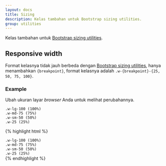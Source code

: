 ```yaml
---
layout: docs
title: Sizing
description: Kelas tambahan untuk Bootstrap sizing utilities.
group: utilities
---
```


Kelas tambahan untuk [Bootstrap sizing utilities](https://v4-alpha.getbootstrap.com/utilities/sizing/).

## Responsive width

Format kelasnya tidak jauh berbeda dengan [Bootstrap sizing utilities](https://v4-alpha.getbootstrap.com/utilities/sizing/), hanya menambahkan `{breakpoint}`, format kelasnya adalah `.w-{breakpoint}-{25, 50, 75, 100}`.

### Example

Ubah ukuran layar *browser* Anda untuk melihat perubahannya.

<div class="bd-example bg-inverse">
  <div class="bg-faded text-gray p-3 w-25 w-sm-50 w-md-75 w-lg-100">
    <div class="hidden-md-down hidden-xl-up"><code>.w-lg-100 (100%)</code></div>
    <div class="hidden-sm-down hidden-lg-up"><code>.w-md-75 (75%)</code></div>
    <div class="hidden-xs-down hidden-md-up"><code>.w-sm-50 (50%)</code></div>
    <div class="hidden-sm-up"><code>.w-25 (25%)</code></div>
  </div>
</div>

{% highlight html %}
<div class="w-25 w-sm-50 w-md-75 w-lg-100">
  <div class="hidden-md-down hidden-xl-up"><code>.w-lg-100 (100%)</code></div>
  <div class="hidden-sm-down hidden-lg-up"><code>.w-md-75 (75%)</code></div>
  <div class="hidden-xs-down hidden-md-up"><code>.w-sm-50 (50%)</code></div>
  <div class="hidden-sm-up"><code>.w-25 (25%)</code></div>
</div>
{% endhighlight %}
